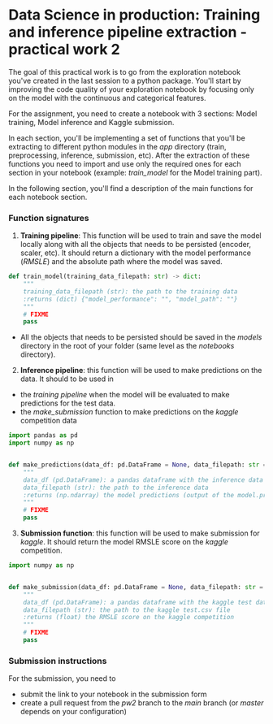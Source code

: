 # Data Science in production: Training and inference pipeline extraction - practical work 2

The goal of this practical work is to go from the exploration notebook you've created in the last session to a python
package. You'll start by improving the code quality of your exploration notebook by focusing only on the model with the
continuous and categorical features.

For the assignment, you need to create a notebook with 3 sections: Model training, Model inference and Kaggle
submission.

In each section, you'll be implementing a set of functions that you'll be extracting to different python modules in
the *app* directory (train, preprocessing, inference, submission, etc). After the extraction of these functions you need
to import and use only the required ones for each section in your notebook (example: *train_model* for the Model
training part).

In the following section, you'll find a description of the main functions for each notebook section.

### Function signatures

1. **Training pipeline**: This function will be used to train and save the model locally along with all the objects that
   needs to be persisted (encoder, scaler, etc). It should return a dictionary with the model performance
   (*RMSLE*) and the absolute path where the model was saved.

```python
def train_model(training_data_filepath: str) -> dict:
    """
    training_data_filepath (str): the path to the training data
    :returns (dict) {"model_performance": "", "model_path": ""} 
    """
    # FIXME
    pass
```

- All the objects that needs to be persisted should be saved in the *models* directory in the root of your folder
  (same level as the *notebooks* directory).


2. **Inference pipeline**: this function will be used to make predictions on the data. It should to be used in

- the *training pipeline* when the model will be evaluated to make predictions for the test data.
- the *make_submission* function to make predictions on the *kaggle* competition data

```python
import pandas as pd
import numpy as np


def make_predictions(data_df: pd.DataFrame = None, data_filepath: str = None) -> np.ndarray:
    """
    data_df (pd.DataFrame): a pandas dataframe with the inference data
    data_filepath (str): the path to the inference data
    :returns (np.ndarray) the model predictions (output of the model.predict() method)
    """
    # FIXME
    pass
```

3. **Submission function**:  this function will be used to make submission for *kaggle*. It should return the model
   RMSLE score on the *kaggle* competition.

```python
import numpy as np


def make_submission(data_df: pd.DataFrame = None, data_filepath: str = None) -> float:
    """
    data_df (pd.DataFrame): a pandas dataframe with the kaggle test data
    data_filepath (str): the path to the kaggle test.csv file
    :returns (float) the RMSLE score on the kaggle competition
    """
    # FIXME
    pass
```

### Submission instructions

For the submission, you need to

- submit the link to your notebook in the submission form
- create a pull request from the *pw2* branch to the *main* branch (or *master* depends on your configuration)
